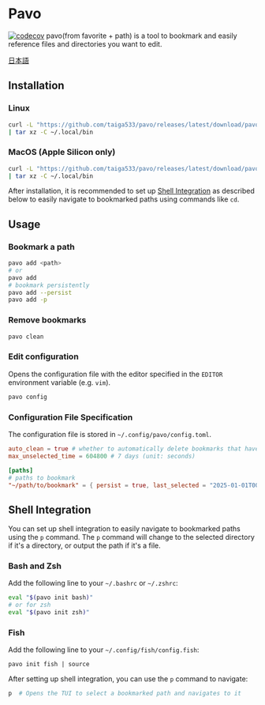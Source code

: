 # Pavo

[![codecov](https://codecov.io/gh/taiga533/pavo/branch/main/graph/badge.svg)](https://codecov.io/gh/taiga533/pavo)
pavo(from favorite + path) is a tool to bookmark and easily reference files and directories you want to edit.

[日本語](README_ja.md)

## Installation

### Linux

```bash
curl -L "https://github.com/taiga533/pavo/releases/latest/download/pavo-x86_64-unknown-linux-gnu.tar.gz" \
| tar xz -C ~/.local/bin
```

### MacOS (Apple Silicon only)

```bash
curl -L "https://github.com/taiga533/pavo/releases/latest/download/pavo-aarch64-apple-darwin.tar.gz" \
| tar xz -C ~/.local/bin
```

After installation, it is recommended to set up [Shell Integration](#shell-integration) as described below to easily navigate to bookmarked paths using commands like `cd`.

## Usage

### Bookmark a path

```bash
pavo add <path>
# or
pavo add
# bookmark persistently
pavo add --persist
pavo add -p
```

### Remove bookmarks

```bash
pavo clean
```

### Edit configuration

Opens the configuration file with the editor specified in the `EDITOR` environment variable (e.g. `vim`).

```bash
pavo config
```

### Configuration File Specification

The configuration file is stored in `~/.config/pavo/config.toml`.

```toml
auto_clean = true # whether to automatically delete bookmarks that haven't been referenced for a certain period
max_unselected_time = 604800 # 7 days (unit: seconds)

[paths]
# paths to bookmark
"~/path/to/bookmark" = { persist = true, last_selected = "2025-01-01T00:00:00Z" }
```

## Shell Integration

You can set up shell integration to easily navigate to bookmarked paths using the `p` command. The `p` command will change to the selected directory if it's a directory, or output the path if it's a file.

### Bash and Zsh

Add the following line to your `~/.bashrc` or `~/.zshrc`:

```bash
eval "$(pavo init bash)"
# or for zsh
eval "$(pavo init zsh)"
```

### Fish

Add the following line to your `~/.config/fish/config.fish`:

```fish
pavo init fish | source
```

After setting up shell integration, you can use the `p` command to navigate:

```bash
p  # Opens the TUI to select a bookmarked path and navigates to it
```
